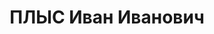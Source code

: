 ---
title: ПЛЫС Иван Иванович
description: "Род. в 1887, Херсонская обл., Херсонский р-н, с. Широкая балка, украинец,\
  \ обр.: самообразование, член ВКП(б) с 1919. Проживал: Украинская ССР, г. Харьков,\
  \ Власенко, 7, кв. 9. Кузнец, зав. Обл. отд. Внутренней торговли Харьковского обл.\
  \ исполкома \n  Арестован 11.07.1937. Обв. по ст. 54-7-8-11 (участник контрреволюционной\
  \ террористической организации правых). Приговор: ВК ВС СССР, 05.12.1937 – 10 лет\
  \ ИТЛ и 5 л. п.п. Расстрелян 08.12.1937. \n  Реабилитирован 29.08.1957"
---